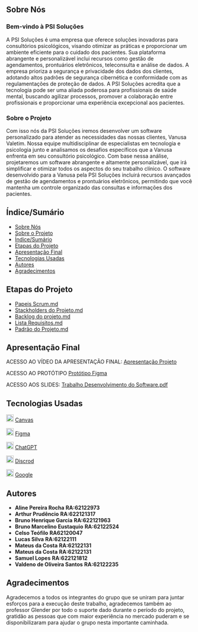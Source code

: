 ## Sobre Nós

### Bem-vindo à PSI Soluções

A PSI Soluções é uma empresa que oferece soluções inovadoras para consultórios psicológicos, visando otimizar as práticas e proporcionar um ambiente eficiente para o cuidado dos pacientes. Sua plataforma abrangente e personalizável inclui recursos como gestão de agendamentos, prontuários eletrônicos, teleconsulta e análise de dados. A empresa prioriza a segurança e privacidade dos dados dos clientes, adotando altos padrões de segurança cibernética e conformidade com as regulamentações de proteção de dados. A PSI Soluções acredita que a tecnologia pode ser uma aliada poderosa para profissionais de saúde mental, buscando agilizar processos, promover a colaboração entre profissionais e proporcionar uma experiência excepcional aos pacientes.

### Sobre o Projeto

Com isso nós da PSI Soluções iremos desenvolver um software personalizado para atender as necessidades das nossas clientes, Vanusa Valetim. Nossa equipe multidisciplinar de especialistas em tecnologia e psicologia junto e analisamos os desafios específicos que a Vanusa enfrenta em seu consultório psicológico. Com base nessa análise, projetaremos um software abrangente e altamente personalizável, que irá simplificar e otimizar todos os aspectos do seu trabalho clínico. O software desenvolvido para a Vanusa pela PSI Soluções incluirá recursos avançados de gestão de agendamentos e prontuários eletrônicos, permitindo que você mantenha um controle organizado das consultas e informações dos pacientes. 


## Índice/Sumário

* [Sobre Nós](#Sobre-Nós) 
* [Sobre o Projeto](#Sobre-o-Projeto) 
* [Índice/Sumário](#Índice-/-Sumário)
* [Etapas do Projeto](#Etapas-do-Projeto)
* [Apresentação Final](#Apresentação-Final)
* [Tecnologias Usadas](#Tecnologias-Usadas)
* [Autores](#Autores)
* [Agradecimentos](#Agradecimentos)

## Etapas do Projeto

* [Papeis Scrum.md](PapeisScrum.md)
* [Stackholders do Projeto.md](StackholdersdoProjeto.md)
* [Backlog do projeto.md](Backlogdoprojeto.md)
* [Lista Requisitos.md](ListaRequisitos.md) 
* [Padrão do Projeto.md](PadrãodoProjeto.md)



## Apresentação Final 

ACESSO AO VÍDEO DA APRESENTAÇÃO FINAL: [Apresentação Projeto](https://drive.google.com/file/d/1YKmBABtRXLQsg622gH1NODwNGURFFXrF/view?usp=sharing)

ACESSO AO PROTÓTIPO [Protótipo Figma](https://www.figma.com/proto/rZCyY55YHAlRLjwdst1GYC/FINAL-PROJETO?node-id=103-2&starting-point-node-id=103%3A2)

ACESSO AOS SLIDES: [Trabalho Desenvolvimento do Software.pdf](https://github.com/celsoteofilo/PSI_solucoes/files/11725931/Trabalho.Desenvolvimento.do.Software.1.pdf)

## Tecnologias Usadas

<img src="https://i.pinimg.com/736x/74/6d/77/746d77ef9b49afd5ec2306d39592d01e.jpg" width="20px" /> [Canvas](https://www.canva.com/)

<img src="https://viget.imgix.net/icon-figma.png?auto=format%2Ccompress&crop=focalpoint&fit=crop&fp-x=0.5&fp-y=0.5&h=1280&ixlib=php-2.1.1&q=90&w=1280&s=6bb679b6c5e4f3a5c58e2be2025e7f48" width="20px" /> [Figma](https://www.figma.com/)

<img src="https://encrypted-tbn0.gstatic.com/images?q=tbn:ANd9GcRIiQ2mpTk_O5lWUzF_bbIkrI7lpO4dyKF2WEFp-MB5-A&s" width="20px" /> [ChatGPT](https://chat.openai.com/)

<img src="https://logodownload.org/wp-content/uploads/2017/11/discord-logo-1-1.png" width="20px" /> [Discrod](https://discord.com/branding)

<img src="https://img.freepik.com/icones-gratis/google_318-278809.jpg" width="20px" /> [Google](https://www.google.com.br)

## Autores

 - **Aline Pereira Rocha** **RA:62122973**
 - **Arthur Prudêncio** **RA:622121317**
 - **Bruno Henrique Garcia** **RA:622121963**
 - **Bruno Marcelino Eustaquio** **RA:62122524**
 - **Celso Teófilo** **RA62120047**
 - **Lucas Silva** **RA:62122111**
 - **Mateus da Costa** **RA:62122131**
 - **Mateus da Costa** **RA:62122131**
 - **Samuel Lopes** **RA:622121812**
 - **Valdeno de Oliveira Santos** **RA:62122235**

## Agradecimentos

Agradecemos a todos os integrantes do grupo que se uniram para juntar esforços para a execução deste trabalho, agradecemos também ao professor Glender por todo o suporte dado durante o período do projeto, gratidão as pessoas que com maior experiência no mercado puderam e se disponibilizaram para ajudar o grupo nesta importante caminhada.
